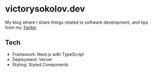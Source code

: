 # victorysokolov.dev

My blog where I share things related to software development, and tips from my <a href="https://twitter.com/victorysokolov">Twiiter</a>


## Tech

* Framework: Next.js with TypeScript
* Deployment: Vercel
* Styling: Styled Components
